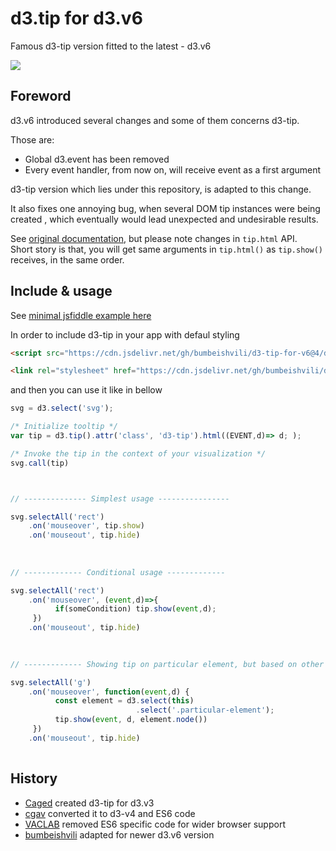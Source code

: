 # d3.tip for d3.v6
Famous d3-tip version fitted to the latest - d3.v6 

![](https://user-images.githubusercontent.com/6873202/92922793-6e621b00-f447-11ea-933d-50bac9a25fbb.gif)


## Foreword

d3.v6 introduced several changes and some of them concerns d3-tip.

Those are:

* Global d3.event has been removed
* Every event handler, from now on, will receive event as a first argument

d3-tip version which lies under this repository, is adapted to this change.

It also fixes one annoying bug, when several DOM tip instances were being created , which eventually would lead unexpected and undesirable results.

See [original documentation](https://github.com/caged/d3-tip/blob/master/docs/index.md), but please note changes in `tip.html` API.   
Short story is that, you will get same arguments in `tip.html()` as `tip.show()` receives, in the same order.

## Include & usage

See   [minimal jsfiddle example here](https://jsfiddle.net/aftjeb0g/2/)


In order to include d3-tip in your app with defaul styling

```html
<script src="https://cdn.jsdelivr.net/gh/bumbeishvili/d3-tip-for-v6@4/d3-tip.min.js"></script>

<link rel="stylesheet" href="https://cdn.jsdelivr.net/gh/bumbeishvili/d3-tip-for-v6@4/d3-tip.min.css">
```
and then you can use it like in bellow


```javascript
svg = d3.select('svg');

/* Initialize tooltip */
var tip = d3.tip().attr('class', 'd3-tip').html((EVENT,d)=> d; );

/* Invoke the tip in the context of your visualization */
svg.call(tip)



// -------------- Simplest usage ----------------

svg.selectAll('rect')
    .on('mouseover', tip.show)
    .on('mouseout', tip.hide)
    
    
    
// ------------- Conditional usage -------------

svg.selectAll('rect')
    .on('mouseover', (event,d)=>{
          if(someCondition) tip.show(event,d);
     })
    .on('mouseout', tip.hide)
    
    

// ------------- Showing tip on particular element, but based on other DOM element's data -------------

svg.selectAll('g')
    .on('mouseover', function(event,d) {
          const element = d3.select(this)
                            .select('.particular-element');
          tip.show(event, d, element.node())
     })
    .on('mouseout', tip.hide)
    
```


## History

* [Caged](https://github.com/caged/d3-tip) created d3-tip for d3.v3
* [cgav](https://github.com/cgav/d3-tip) converted it to d3-v4 and ES6 code
* [VACLAB](https://github.com/VACLab/d3-tip) removed ES6 specific code for wider browser support
* [bumbeishvili](https://github.com/bumbeishvili/d3-tip-v6) adapted for newer d3.v6 version

